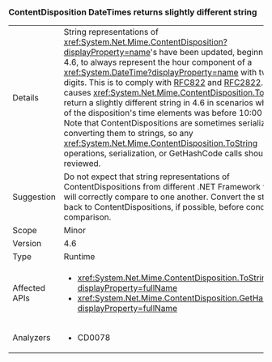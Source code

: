 ### ContentDisposition DateTimes returns slightly different string

|   |   |
|---|---|
|Details|String representations of <xref:System.Net.Mime.ContentDisposition?displayProperty=name>&#39;s have been updated, beginning in 4.6, to always represent the hour component of a <xref:System.DateTime?displayProperty=name> with two digits. This is to comply with <a href="http://www.ietf.org/rfc/rfc0822.txt">RFC822</a> and <a href="http://www.ietf.org/rfc/rfc2822.txt">RFC2822</a>. This causes <xref:System.Net.Mime.ContentDisposition.ToString> to return a slightly different string in 4.6 in scenarios where one of the disposition&#39;s time elements was before 10:00 AM. Note that ContentDispositions are sometimes serialized via converting them to strings, so any <xref:System.Net.Mime.ContentDisposition.ToString> operations, serialization, or GetHashCode calls should be reviewed.|
|Suggestion|Do not expect that string representations of ContentDispositions from different .NET Framework versions will correctly compare to one another. Convert the strings back to ContentDispositions, if possible, before conducting a comparison.|
|Scope|Minor|
|Version|4.6|
|Type|Runtime|
|Affected APIs|<ul><li><xref:System.Net.Mime.ContentDisposition.ToString?displayProperty=fullName></li><li><xref:System.Net.Mime.ContentDisposition.GetHashCode?displayProperty=fullName></li></ul>|
|Analyzers|<ul><li>CD0078</li></ul>|

